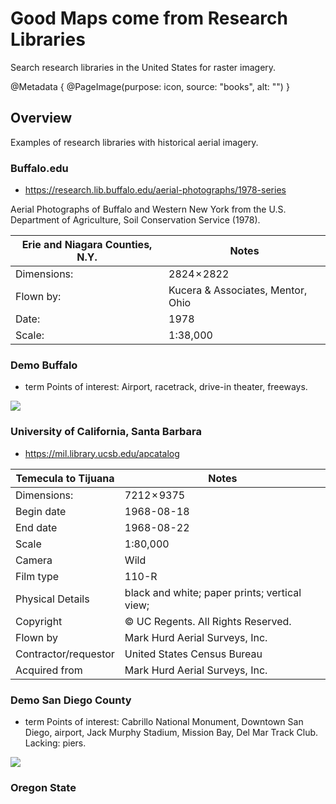# Good Maps come from Research Libraries

Search research libraries in the United States for raster imagery.

@Metadata {
    @PageImage(purpose: icon, source: "books", alt: "")
}

## Overview

Examples of research libraries with historical aerial imagery. 

### Buffalo.edu

* <https://research.lib.buffalo.edu/aerial-photographs/1978-series>

Aerial Photographs of Buffalo and Western New York from the U.S. Department of Agriculture, Soil Conservation Service (1978).

Erie and Niagara Counties, N.Y. | Notes
--- | ---
Dimensions: | 2824 × 2822
Flown by: | Kucera & Associates, Mentor, Ohio
Date: | 1978
Scale: |  1:38,000

### Demo Buffalo

- term Points of interest:  Airport, racetrack, drive-in theater, freeways.

![](164_Niagara_Falls__Grand_Island_north__NF_airport__W_Wheatfield)

### University of California, Santa Barbara

* <https://mil.library.ucsb.edu/apcatalog>

Temecula to Tijuana | Notes
--- | ---
Dimensions: | 7212 × 9375
Begin date | 1968-08-18
End date | 1968-08-22
Scale | 1:80,000
Camera | Wild
Film type | 110-R
Physical Details | black and white; paper prints; vertical view;  
Copyright | © UC Regents. All Rights Reserved.
Flown by | Mark Hurd Aerial Surveys, Inc.
Contractor/requestor | United States Census Bureau
Acquired from | Mark Hurd Aerial Surveys, Inc.

### Demo San Diego County

- term Points of interest:  Cabrillo National Monument, Downtown San Diego, airport, Jack Murphy Stadium, Mission Bay, Del Mar Track Club.  Lacking:  piers.

![](San-Diego-1968-hb-mk)


### Oregon State 

